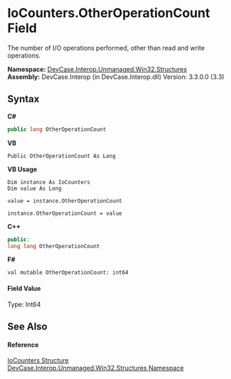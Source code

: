 # IoCounters.OtherOperationCount Field
 

The number of I/O operations performed, other than read and write operations.

**Namespace:**&nbsp;<a href="N_DevCase_Interop_Unmanaged_Win32_Structures">DevCase.Interop.Unmanaged.Win32.Structures</a><br />**Assembly:**&nbsp;DevCase.Interop (in DevCase.Interop.dll) Version: 3.3.0.0 (3.3)

## Syntax

**C#**<br />
``` C#
public long OtherOperationCount
```

**VB**<br />
``` VB
Public OtherOperationCount As Long
```

**VB Usage**<br />
``` VB Usage
Dim instance As IoCounters
Dim value As Long

value = instance.OtherOperationCount

instance.OtherOperationCount = value
```

**C++**<br />
``` C++
public:
long long OtherOperationCount
```

**F#**<br />
``` F#
val mutable OtherOperationCount: int64
```


#### Field Value
Type: Int64

## See Also


#### Reference
<a href="T_DevCase_Interop_Unmanaged_Win32_Structures_IoCounters">IoCounters Structure</a><br /><a href="N_DevCase_Interop_Unmanaged_Win32_Structures">DevCase.Interop.Unmanaged.Win32.Structures Namespace</a><br />